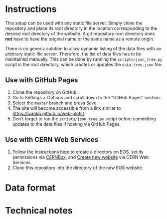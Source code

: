 # Instructions
This setup can be used with any static file server.
Simply clone the repository and place its root directory in the location corresponding to the desired root directory of the website.
A git repository root directory does **not** have to have the original name or the same name as a remote origin.

There is no generic solution to allow dynamic listing of the data files with an arbitrary static file server.
Therefore, the list of data files has to be maintained manually.
This can be done by running the `scripts/json_tree.py` script in the root directory, which creates or updates the `data_tree.json` file.

## Use with GitHub Pages
1. Clone the repository on GitHub.
2. Go to Settings > Options and scroll down to the "GitHub Pages" section.
3. Select the `master` branch and press Save.
4. The site will become accessible from a link similar to https://ivankp.github.io/web-plots/.
5. Don't forget to run the `scripts/json_tree.py` script before committing updates to the data files if hosting via GitHub Pages.

## Use with CERN Web Services
1. Follow the instructions [here](https://cernbox-manual.web.cern.ch/cernbox-manual/en/web/personal_website_content.html)
to create a directory on EOS, set its permissions via [CERNBox](https://cernbox.cern.ch/),
and [Create new website](https://cern.ch/webservices/Services/CreateNewSite/) via CERN Web Services.
2. Clone this repository into the directory of the new EOS website.

# Data format


# Technical notes
